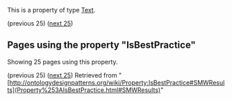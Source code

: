 This is a property of type [Text](../Type/Text.md "Type:Text").




  

(previous 25) ([next 25](http://ontologydesignpatterns.org/wiki/index.php?title=Property:IsBestPractice&from=MartaSabou+about+SynonymOrEquivalence+%28SOE%29#SMWResults "Property:IsBestPractice"))
## Pages using the property "IsBestPractice"


Showing 25 pages using this property.


(previous 25) ([next 25](http://ontologydesignpatterns.org/wiki/index.php?title=Property:IsBestPractice&from=MartaSabou+about+SynonymOrEquivalence+%28SOE%29#SMWResults "Property:IsBestPractice"))
Retrieved from "[http://ontologydesignpatterns.org/wiki/Property:IsBestPractice#SMWResults](Property%253AIsBestPractice.html#SMWResults)"